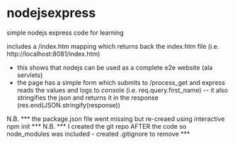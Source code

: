 # nodejsexpress
simple nodejs express code for learning

includes a /index.htm mapping which returns back the index.htm file (i.e. http://localhost:8081/index.htm)
- this shows that nodejs can be used as a complete e2e website (ala servlets)
- the page has a simple form which submits to /process_get and express reads the values and logs to console (i.e. req.query.first_name)
-- it also stringifies the json and returns it in the response (res.end(JSON.stringify(response))

N.B. *** the package.json file went missing but re-creaed using interactive npm init ***
N.B. *** I created the git repo AFTER the code so node_modules was included - created .gitignore to remove ***





